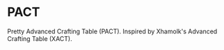 # PACT
Pretty Advanced Crafting Table (PACT). Inspired by Xhamolk's Advanced Crafting Table (XACT).
